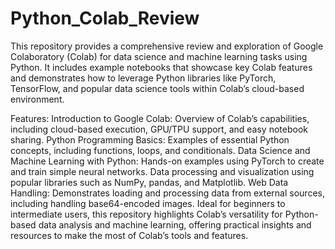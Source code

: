 # Python_Colab_Review

This repository provides a comprehensive review and exploration of Google Colaboratory (Colab) for data science and machine learning tasks using Python. It includes example notebooks that showcase key Colab features and demonstrates how to leverage Python libraries like PyTorch, TensorFlow, and popular data science tools within Colab’s cloud-based environment.

Features:
Introduction to Google Colab: Overview of Colab’s capabilities, including cloud-based execution, GPU/TPU support, and easy notebook sharing.
Python Programming Basics: Examples of essential Python concepts, including functions, loops, and conditionals.
Data Science and Machine Learning with Python:
Hands-on examples using PyTorch to create and train simple neural networks.
Data processing and visualization using popular libraries such as NumPy, pandas, and Matplotlib.
Web Data Handling: Demonstrates loading and processing data from external sources, including handling base64-encoded images.
Ideal for beginners to intermediate users, this repository highlights Colab’s versatility for Python-based data analysis and machine learning, offering practical insights and resources to make the most of Colab’s tools and features.
